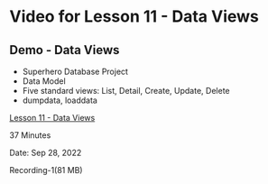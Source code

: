 # Video for Lesson 11 - Data Views


## Demo - Data Views

* Superhero Database Project
* Data Model
* Five standard views: List, Detail, Create, Update, Delete
* dumpdata, loaddata


[Lesson 11 - Data Views](https://unco.zoom.us/rec/share/O5Gbgultz8yHR6-7qv547uWLxi-Kdb0z-vHvneURkQH1b_RHiXI-LIyAImsdbeJE.tUvNXzvWfKPo95pt?startTime=1664048893000)


37 Minutes

Date: Sep 28, 2022 

Recording-1(81 MB)

